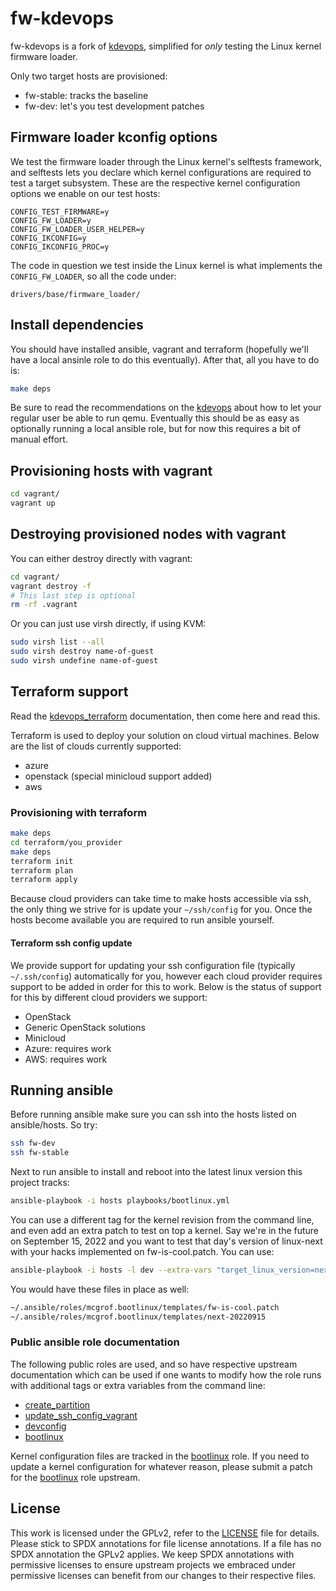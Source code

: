 # fw-kdevops

fw-kdevops is a fork of [kdevops](https://github.com/mcgrof/kdevops),
simplified for *only* testing the Linux kernel firmware loader.

Only two target hosts are provisioned:

  * fw-stable: tracks the baseline
  * fw-dev: let's you test development patches

## Firmware loader kconfig options

We test the firmware loader through the Linux kernel's selftests framework,
and selftests lets you declare which kernel configurations are required to
test a target subsystem. These are the respective kernel configuration options
we enable on our test hosts:

```
CONFIG_TEST_FIRMWARE=y
CONFIG_FW_LOADER=y
CONFIG_FW_LOADER_USER_HELPER=y
CONFIG_IKCONFIG=y
CONFIG_IKCONFIG_PROC=y
```

The code in question we test inside the Linux kernel is what implements
the `CONFIG_FW_LOADER`, so all the code under:

``` 
drivers/base/firmware_loader/
```

## Install dependencies


You should have installed ansible, vagrant and terraform (hopefully we'll have
a local ansinle role to do this eventually). After that, all you have to do is:

```bash
make deps
```

Be sure to read the recommendations on the
[kdevops](https://github.com/mcgrof/kdevops) about how to let your
regular user be able to run qemu. Eventually this should be as easy
as optionally running a local ansible role, but for now this requires
a bit of manual effort.

## Provisioning hosts with vagrant

```bash
cd vagrant/
vagrant up
```

## Destroying provisioned nodes with vagrant

You can either destroy directly with vagrant:

```bash
cd vagrant/
vagrant destroy -f
# This last step is optional
rm -rf .vagrant
```

Or you can just use virsh directly, if using KVM:

```bash
sudo virsh list --all
sudo virsh destroy name-of-guest
sudo virsh undefine name-of-guest
```

## Terraform support

Read the [kdevops_terraform](https://github.com/mcgrof/kdevops_terraform)
documentation, then come here and read this.

Terraform is used to deploy your solution on cloud virtual machines. Below are
the list of clouds currently supported:

  * azure
  * openstack (special minicloud support added)
  * aws

### Provisioning with terraform

```bash
make deps
cd terraform/you_provider
make deps
terraform init
terraform plan
terraform apply
```

Because cloud providers can take time to make hosts accessible via ssh, the
only thing we strive for is update your `~/ssh/config` for you. Once the
hosts become available you are required to run ansible yourself.

#### Terraform ssh config update

We provide support for updating your ssh configuration file (typically
`~/.ssh/config`) automatically for you, however each cloud provider requires
support to be added in order for this to work. Below is the status of support
for this by different cloud providers we support:

  * OpenStack
   * Generic OpenStack solutions
   * Minicloud
  * Azure: requires work
  * AWS: requires work

## Running ansible

Before running ansible make sure you can ssh into the hosts listed on
ansible/hosts. So try:


```bash
ssh fw-dev
ssh fw-stable
```

Next to run ansible to install and reboot into the latest linux version this
project tracks:

```bash
ansible-playbook -i hosts playbooks/bootlinux.yml
```

You can use a different tag for the kernel revision from the command line, and
even add an extra patch to test on top a kernel. Say we're in the future on
September 15, 2022 and you want to test that day's version of linux-next with
your hacks implemented on fw-is-cool.patch. You can use:

```bash
ansible-playbook -i hosts -l dev --extra-vars "target_linux_version=next-20220915 target_linux_extra_patch=fw-is-cool.patch" bootlinux.yml
```

You would have these files in place as well:

```bash
~/.ansible/roles/mcgrof.bootlinux/templates/fw-is-cool.patch
~/.ansible/roles/mcgrof.bootlinux/templates/next-20220915
```

### Public ansible role documentation

The following public roles are used, and so have respective upstream
documentation which can be used if one wants to modify how the role
runs with additional tags or extra variables from the command line:

  * [create_partition](https://github.com/mcgrof/create_partition)
  * [update_ssh_config_vagrant](https://github.com/mcgrof/update_ssh_config_vagrant)
  * [devconfig](https://github.com/mcgrof/devconfig)
  * [bootlinux](https://github.com/mcgrof/bootlinux)

Kernel configuration files are tracked in the [bootlinux](https://github.com/mcgrof/bootlinux)
role. If you need to update a kernel configuration for whatever reason, please
submit a patch for the [bootlinux](https://github.com/mcgrof/bootlinux)
role upstream.

License
-------

This work is licensed under the GPLv2, refer to the [LICENSE](./LICENSE) file
for details. Please stick to SPDX annotations for file license annotations.
If a file has no SPDX annotation the GPLv2 applies. We keep SPDX annotations
with permissive licenses to ensure upstream projects we embraced under
permissive licenses can benefit from our changes to their respective files.
